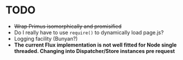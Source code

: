 # TODO
+ ~~Wrap Primus isomorphically and promisified~~
+ Do I really have to use ```require()``` to dynamically load page.js?
+ Logging facility (Bunyan?)
+ **The current Flux implementation is not well fitted for Node single threaded. Changing into Dispatcher/Store instances pre request**
